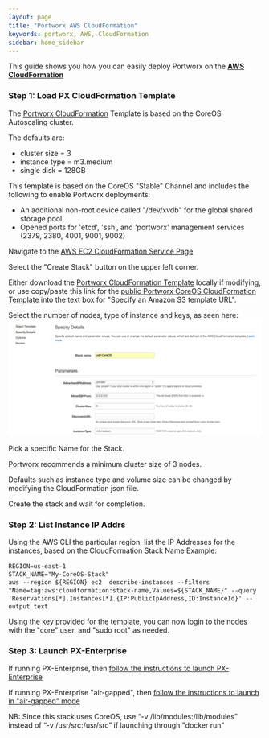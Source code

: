 ```yaml
---
layout: page
title: "Portworx AWS CloudFormation"
keywords: portworx, AWS, CloudFormation
sidebar: home_sidebar
---
```


This guide shows you how you can easily deploy Portworx on the [**AWS CloudFormation**](https://aws.amazon.com/cloudformation/)

### Step 1: Load PX CloudFormation Template 

The [Portworx CloudFormation](/px_aws_coreos_cf.json) Template is based on the CoreOS Autoscaling cluster.

The defaults are:

+ cluster size = 3
+ instance type = m3.medium
+ single disk = 128GB

This template is based on the CoreOS "Stable" Channel and includes the following to enable Portworx deployments:

+ An additional non-root device called "/dev/xvdb" for the global shared storage pool
+ Opened ports for 'etcd', 'ssh', and 'portworx' management services (2379, 2380, 4001, 9001, 9002)

Navigate to the [AWS EC2 CloudFormation Service Page](https://console.aws.amazon.com/cloudformation/home)

Select the "Create Stack" button on the upper left corner.

Either download the [Portworx CloudFormation Template](/px_aws_coreos_cf.json) locally if modifying, or use copy/paste this link for the [public Portworx CoreOS CloudFormation Template](https://s3-external-1.amazonaws.com/cf-templates-1oefrvxk1p71o-us-east-1/2017006aMC-Portworx_CoreOS_Stack_v2sy5zdasfczjbltbig67n1att9) into the text box for "Specify an Amazon S3 template URL".

Select the number of nodes, type of instance and keys, as seen here:
![Cloud_formation_setup](/images/cf_px.png)

Pick a specific Name for the Stack.

Portworx recommends a minimum cluster size of 3 nodes.

Defaults such as instance type and volume size can be changed by modifying the CloudFormation json file.

Create the stack and wait for completion.

### Step 2: List Instance IP Addrs

Using the AWS CLI the particular region, list the IP Addresses for the instances, based on the CloudFormation Stack Name
Example:

```
REGION=us-east-1
STACK_NAME="My-CoreOS-Stack"
aws --region ${REGION} ec2  describe-instances --filters "Name=tag:aws:cloudformation:stack-name,Values=${STACK_NAME}" --query 'Reservations[*].Instances[*].{IP:PublicIpAddress,ID:InstanceId}' --output text
```

Using the key provided for the template, you can now login to the nodes with the "core" user, and "sudo root" as needed.

### Step 3: Launch PX-Enterprise

If running PX-Enterprise, then [follow the instructions to launch PX-Enterprise](get-started-px-enterprise.html)

If running PX-Enterprise "air-gapped", then [follow the instructions to launch in "air-gapped" mode](/run-air-gap.html)

NB: Since this stack uses CoreOS, use “-v /lib/modules:/lib/modules” instead of “-v /usr/src:/usr/src” if launching through "docker run"



